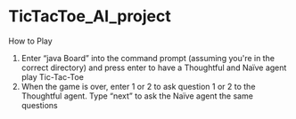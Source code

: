 # TicTacToe_AI_project

How to Play
1. Enter “java Board” into the command prompt (assuming you're in the correct directory) and press enter to have a Thoughtful and Naïve agent play Tic-Tac-Toe
2. When the game is over, enter 1 or 2 to ask question 1 or 2 to the Thoughtful agent. Type “next” to ask the Naïve agent the same questions
